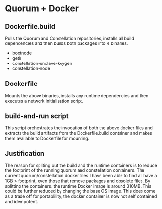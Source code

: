 # Quorum + Docker

## Dockerfile.build
Pulls the Quorum and Constellation repositories, installs all build dependencies and then builds both packages into 4 binaries.
* bootnode
* geth
* constellation-enclave-keygen
* constellation-node

## Dockerfile
Mounts the above binaries, installs any runtime dependencies and then executes a network initialisation script.

## build-and-run script
This script orchestrates the invocation of both the above docker files and extracts the build artifacts from the Dockerfile.build container and makes them available to Dockerfile for mounting.

## Justification
The reason for spliting out the build and the runtime containers is to reduce the footprint of the running quorum and constellation containers. The current quorum/constellation docker files I have been able to find all have a 1GB > footprint, even those that remove packages and obsolete files. By splitting the containers, the runtime Docker image is around 310MB. This could be further reduced by changing the base OS image. This does come as a trade off for portablility, the docker container is now not self contained and idempotent.